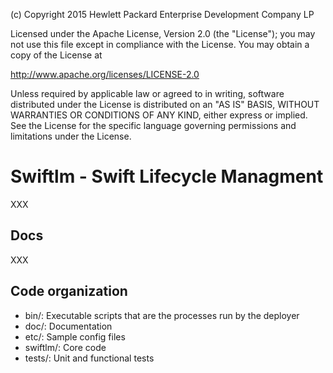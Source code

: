 
(c) Copyright 2015 Hewlett Packard Enterprise Development Company LP

Licensed under the Apache License, Version 2.0 (the "License"); you may
not use this file except in compliance with the License. You may obtain
a copy of the License at

http://www.apache.org/licenses/LICENSE-2.0

Unless required by applicable law or agreed to in writing, software
distributed under the License is distributed on an "AS IS" BASIS, WITHOUT
WARRANTIES OR CONDITIONS OF ANY KIND, either express or implied. See the
License for the specific language governing permissions and limitations
under the License.


# Swiftlm - Swift Lifecycle Managment

XXX

## Docs

XXX

## Code organization

* bin/: Executable scripts that are the processes run by the deployer
* doc/: Documentation
* etc/: Sample config files
* swiftlm/: Core code
* tests/: Unit and functional tests
